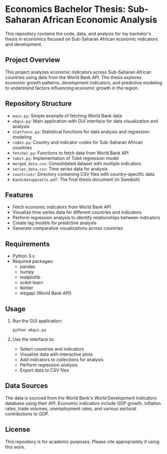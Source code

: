 # Economics Bachelor Thesis: Sub-Saharan African Economic Analysis

This repository contains the code, data, and analysis for my bachelor's thesis in economics focused on Sub-Saharan African economic indicators and development.

## Project Overview

This project analyzes economic indicators across Sub-Saharan African countries using data from the World Bank API. The thesis explores economic growth patterns, development indicators, and predictive modeling to understand factors influencing economic growth in the region.

## Repository Structure

- `main.py`: Simple example of fetching World Bank data
- `wbgui.py`: Main application with GUI interface for data visualization and analysis
- `statfuncs.py`: Statistical functions for data analysis and regression modeling
- `codes.py`: Country and indicator codes for Sub-Saharan African countries
- `fetcher.py`: Functions to fetch data from World Bank API
- `tobit.py`: Implementation of Tobit regression model
- `merged_data.csv`: Consolidated dataset with multiple indicators
- `series_data.csv`: Time series data for analysis
- `countries/`: Directory containing CSV files with country-specific data
- `Kandidatuppsatts.pdf`: The final thesis document (in Swedish)

## Features

- Fetch economic indicators from World Bank API
- Visualize time series data for different countries and indicators
- Perform regression analysis to identify relationships between indicators
- Create lag models for predictive analysis
- Generate comparative visualizations across countries

## Requirements

- Python 3.x
- Required packages:
  - pandas
  - numpy
  - matplotlib
  - scikit-learn
  - tkinter
  - wbgapi (World Bank API)

## Usage

1. Run the GUI application:
   ```
   python wbgui.py
   ```

2. Use the interface to:
   - Select countries and indicators
   - Visualize data with interactive plots
   - Add indicators to collections for analysis
   - Perform regression analysis
   - Export data to CSV files

## Data Sources

The data is sourced from the World Bank's World Development Indicators database using their API. Economic indicators include GDP growth, inflation rates, trade volumes, unemployment rates, and various sectoral contributions to GDP.

## License

This repository is for academic purposes. Please cite appropriately if using this work. 